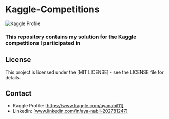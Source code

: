 # Kaggle-Competitions 

![Kaggle Profile](https://img.shields.io/badge/Kaggle-Competitions-20BEFF.svg)

### This repository contains my solution for the Kaggle competitions I participated in

## License
This project is licensed under the [MIT LICENSE] - see the LICENSE file for details.

## Contact
* Kaggle Profile: [https://www.kaggle.com/ayanabil11]
* LinkedIn: [www.linkedin.com/in/aya-nabil-202781247]
